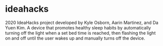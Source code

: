 # ideahacks
2020 IdeaHacks project developed by Kyle Osborn, Aarin Martinez, and Da Yuen Kim. 
A device that promotes healthy sleep habits by automatically turning off the light when a set bed time is reached, then flashing the light on and off until the user wakes up and manually turns off the device.
